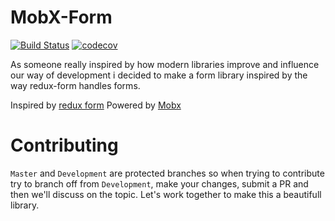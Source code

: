# MobX-Form

[![Build Status](https://travis-ci.org/JoviDeCroock/MobX-Form.svg?branch=development)](https://travis-ci.org/JoviDeCroock/MobX-Form)
[![codecov](https://codecov.io/gh/JoviDeCroock/MobX-Form/branch/master/graph/badge.svg)](https://codecov.io/gh/JoviDeCroock/MobX-Form)

As someone really inspired by how modern libraries improve and influence our way of development i decided to make a form library inspired by the way redux-form handles forms.

Inspired by [redux form](https://redux-form.com/)
Powered by [Mobx](https://mobx.js.org/)

# Contributing

`Master` and `Development` are protected branches so when trying to contribute try to branch off from `Development`, make your changes, submit a PR and then we'll discuss on the topic. Let's work together to make this a beautifull library.
